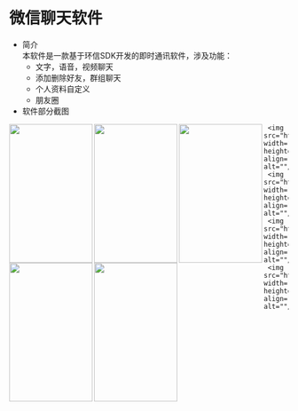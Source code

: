 # 微信聊天软件

- 简介    
本软件是一款基于环信SDK开发的即时通讯软件，涉及功能：
     - 文字，语音，视频聊天
     - 添加删除好友，群组聊天
     - 个人资料自定义
     - 朋友圈
- 软件部分截图

<img src="https://github.com/pengMaster/WeChat/blob/master/pic/1.png" width="150" height="250" align="left" alt=""/>
<img src="https://github.com/pengMaster/WeChat/blob/master/pic/2.png" width="150" height="250" align="left" alt=""/>
<img src="https://github.com/pengMaster/WeChat/blob/master/pic/3.png" width="150" height="250" align="left" alt=""/>
<img src="https://github.com/pengMaster/WeChat/blob/master/pic/4.png" width="150" height="250" align="left" alt=""/>
<img src="https://github.com/pengMaster/WeChat/blob/master/pic/5.png" width="150" height="250" align="left" alt=""/>
<tr>

     <img src="https://github.com/pengMaster/WeChat/blob/master/pic/6.png" width="150" height="250" align="left" alt=""/>
     <img src="https://github.com/pengMaster/WeChat/blob/master/pic/7.png" width="150" height="250" align="left" alt=""/>
     <img src="https://github.com/pengMaster/WeChat/blob/master/pic/8.png" width="150" height="250" align="left" alt=""/>
     <img src="https://github.com/pengMaster/WeChat/blob/master/pic/9.png" width="150" height="250" align="left" alt=""/>
